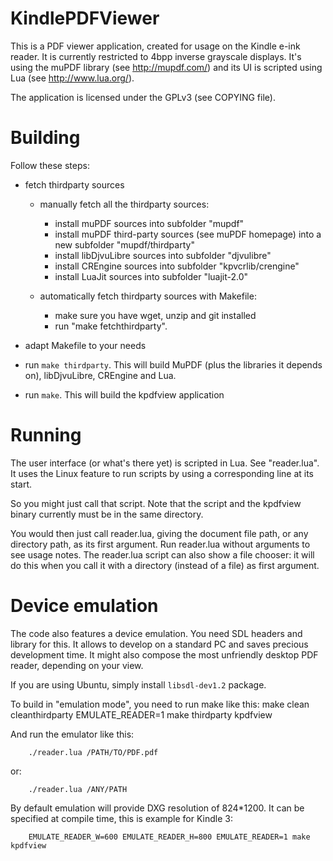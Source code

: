 KindlePDFViewer
===============

This is a PDF viewer application, created for usage on the Kindle e-ink reader.
It is currently restricted to 4bpp inverse grayscale displays. It's using the
muPDF library (see http://mupdf.com/) and its UI is scripted using Lua (see
http://www.lua.org/).

The application is licensed under the GPLv3 (see COPYING file).


Building
========


Follow these steps:

* fetch thirdparty sources
	* manually fetch all the thirdparty sources:
		* install muPDF sources into subfolder "mupdf"
		* install muPDF third-party sources (see muPDF homepage) into a new
		subfolder "mupdf/thirdparty"
		* install libDjvuLibre sources into subfolder "djvulibre"
		* install CREngine sources into subfolder "kpvcrlib/crengine"
		* install LuaJit sources into subfolder "luajit-2.0"

	* automatically fetch thirdparty sources with Makefile:
		* make sure you have wget, unzip and git installed
		* run "make fetchthirdparty".

* adapt Makefile to your needs

* run `make thirdparty`. This will build MuPDF (plus the libraries it depends
  on), libDjvuLibre, CREngine and Lua.

* run `make`. This will build the kpdfview application


Running
=======

The user interface (or what's there yet) is scripted in Lua. See "reader.lua".
It uses the Linux feature to run scripts by using a corresponding line at its
start.

So you might just call that script. Note that the script and the kpdfview
binary currently must be in the same directory.

You would then just call reader.lua, giving the document file path, or any
directory path, as its first argument. Run reader.lua without arguments to see
usage notes.  The reader.lua script can also show a file chooser: it will do
this when you call it with a directory (instead of a file) as first argument.


Device emulation
================

The code also features a device emulation. You need SDL headers and library
for this. It allows to develop on a standard PC and saves precious development
time. It might also compose the most unfriendly desktop PDF reader, depending
on your view. 

If you are using Ubuntu, simply install `libsdl-dev1.2` package.

To build in "emulation mode", you need to run make like this:
	make clean cleanthirdparty
	EMULATE_READER=1 make thirdparty kpdfview

And run the emulator like this:
```
	./reader.lua /PATH/TO/PDF.pdf
```
or:
```
	./reader.lua /ANY/PATH
```

By default emulation will provide DXG resolution of 824*1200. It can be
specified at compile time, this is example for Kindle 3:

```
	EMULATE_READER_W=600 EMULATE_READER_H=800 EMULATE_READER=1 make kpdfview
```

